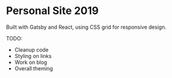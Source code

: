 # Personal Site 2019

Built with Gatsby and React, using CSS grid for responsive design.

TODO:

* Cleanup code
* Styling on links
* Work on blog
* Overall theming